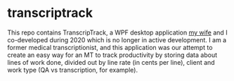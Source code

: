 # transcriptrack

This repo contains TranscripTrack, a WPF desktop application [my wife](https://github.com/jane0830) and I co-developed during 2020 which is no longer in active development. I am a former medical transcriptionist, and this application was our attempt to create an easy way for an MT to track productivity by storing data about lines of work done, divided out by line rate (in cents per line), client and work type (QA vs transcription, for example).
